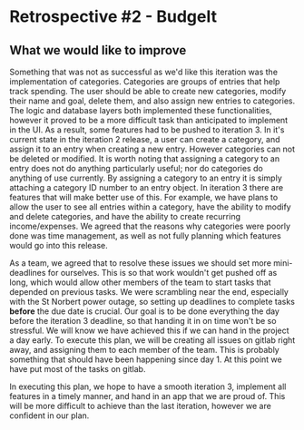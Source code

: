 # Retrospective #2 - BudgeIt

## What we would like to improve

Something that was not as successful as we'd like this iteration was the implementation of categories. Categories are groups of entries that help track spending. The user should be able to create new categories, modify their name and goal, delete them, and also assign new entries to categories. The logic and database layers both implemented these functionalities, however it proved to be a more difficult task than anticipated to implement in the UI. As a result, some features had to be pushed to iteration 3. In it's current state in the iteration 2 release, a user can create a category, and assign it to an entry when creating a new entry. However categories can not be deleted or modified. It is worth noting that assigning a category to an entry does not do anything particularly useful; nor do categories do anything of use currently. By assigning a category to an entry it is simply attaching a category ID number to an entry object. In iteration 3 there are features that will make better use of this. For example, we have plans to allow the user to see all entries within a category, have the ability to modify and delete categories, and have the ability to create recurring income/expenses. We agreed that the reasons why categories were poorly done was time management, as well as not fully planning which features would go into this release.    

As a team, we agreed that to resolve these issues we should set more mini-deadlines for ourselves. This is so that work wouldn't get pushed off as long, which would allow other members of the team to start tasks that depended on previous tasks. We were scrambling near the end, especially with the St Norbert power outage, so setting up deadlines to complete tasks __before__ the due date is crucial. Our goal is to be done everything the day before the iteration 3 deadline, so that handing it in on time won't be so stressful. We will know we have achieved this if we can hand in the project a day early. To execute this plan, we will be creating all issues on gitlab right away, and assigning them to each member of the team. This is probably something that should have been happening since day 1. At this point we have put most of the tasks on gitlab. 

In executing this plan, we hope to have a smooth iteration 3, implement all features in a timely manner, and hand in an app that we are proud of. This will be more difficult to achieve than the last iteration, however we are confident in our plan. 

